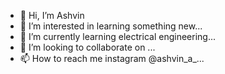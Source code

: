 - 👋 Hi, I’m Ashvin
- 👀 I’m interested in learning something new...
- 🌱 I’m currently learning electrical engineering...
- 💞️ I’m looking to collaborate on ...
- 📫 How to reach me instagram @ashvin_a_...

<!---
Ashvinrockz/Ashvinrockz is a ✨ special ✨ repository because its `README.md` (this file) appears on your GitHub profile.
You can click the Preview link to take a look at your changes.
--->
